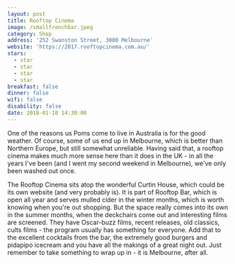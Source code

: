 ```yaml
---
layout: post
title: Rooftop Cinema
image: /smallfrenchbar.jpeg
category: Shop
address: '252 Swanston Street, 3000 Melbourne'
website: 'https://2017.rooftopcinema.com.au/'
stars:
  - star
  - star
  - star
  - star
breakfast: false
dinner: false
wifi: false
disability: false
date: 2018-01-10 14:30:00
---
```



One of the reasons us Poms come to live in Australia is for the good weather. Of course, some of us end up in Melbourne, which is better than Northern Europe, but still somewhat unreliable. Having said that, a rooftop cinema makes much more sense here than it does in the UK - in all the years I've been (and I went my second weekend in Melbourne), we've only been washed out once.

The Rooftop Cinema sits atop the wonderful Curtin House, which could be its own website (and very probably is). It is part of Rooftop Bar, which is open all year and serves mulled cider in the winter months, which is worth knowing when you're out shopping. But the space really comes into its own in the summer months, when the deckchairs come out and interesting films are screened. They have Oscar-buzz films, recent releases, old classics, cults films - the program usually has something for everyone. Add that to the excellent cocktails from the bar, the extremely good burgers and pidapipo icecream and you have all the makings of a great night out. Just remember to take something to wrap up in - it is Melbourne, after all.